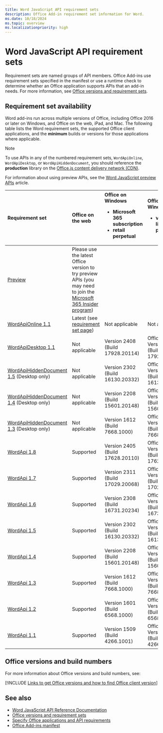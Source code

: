 ```yaml
---
title: Word JavaScript API requirement sets
description: Office Add-in requirement set information for Word.
ms.date: 10/18/2024
ms.topic: overview
ms.localizationpriority: high
---
```


# Word JavaScript API requirement sets

Requirement sets are named groups of API members. Office Add-ins use requirement sets specified in the manifest or use a runtime check to determine whether an Office application supports APIs that an add-in needs. For more information, see [Office versions and requirement sets](/office/dev/add-ins/develop/office-versions-and-requirement-sets).

## Requirement set availability

Word add-ins run across multiple versions of Office, including Office 2016 or later on Windows, and Office on the web, iPad, and Mac. The following table lists the Word requirement sets, the supported Office client applications, and the **minimum** builds or versions for those applications where applicable.

> [!NOTE]
> To use APIs in any of the numbered requirement sets, `WordApiOnline`, `WordApiDesktop`, or `WordApiHiddenDocument`, you should reference the **production** library on the [Office.js content delivery network (CDN)](https://appsforoffice.microsoft.com/lib/1.1/hosted/office.js).
>
> For information about using preview APIs, see the [Word JavaScript preview APIs](word-preview-apis.md) article.

| Requirement set | Office on the web | Office on Windows<ul><li>Microsoft 365 subscription</li><li>retail perpetual</li></ul> | Office on Windows<ul><li>volume-licensed perpetual</li></ul> | Office on Mac | Office on iPad |
|:-----|:-----|:-----|:-----|:-----|:-----|
| [Preview](word-preview-apis.md) | Please use the latest Office version to try preview APIs (you may need to join the [Microsoft 365 Insider program](https://insider.microsoft365.com/join)) |
| [WordApiOnline 1.1](word-api-online-requirement-set.md) | Latest (see [requirement set page](word-api-online-requirement-set.md)) | Not applicable | Not applicable | Not applicable | Not applicable |
| [WordApiDesktop 1.1](word-api-desktop-1.1-requirement-set.md) | Not applicable | Version 2408 (Build 17928.20114) | Office 2024: Version 2408 (Build 17928.20114) | Version 16.88 (24081116) | Version 16.88 |
| [WordApiHiddenDocument 1.5](word-api-1.5-hidden-document-requirement-set.md) (Desktop only) | Not applicable | Version 2302 (Build 16130.20332) | Office 2024: Version 2302 (Build 16130.20332) | Version 16.70 (23021201) | Not applicable |
| [WordApiHiddenDocument 1.4](word-api-1.4-hidden-document-requirement-set.md) (Desktop only) | Not applicable | Version 2208 (Build 15601.20148) | Office 2024: Version 2208 (Build 15601.20148) | Version 16.64 (22081401) | Not applicable |
| [WordApiHiddenDocument 1.3](word-api-1.3-hidden-document-requirement-set.md) (Desktop only) | Not applicable | Version 1612 (Build 7668.1000) | Office 2019: Version 1612 (Build 7668.1000) | Version 15.32 (17030901) | Not applicable |
| [WordApi 1.8](word-api-1-8-requirement-set.md) | Supported | Version 2405 (Build 17628.20110) | Office 2024: Version 2405 (Build 17628.20110) | Version 16.85 (24051214) | Version 16.85 |
| [WordApi 1.7](word-api-1-7-requirement-set.md) | Supported | Version 2311 (Build 17029.20068) | Office 2024: Version 2311 (Build 17029.20068) | Version 16.79 (23111019) | Version 16.79 |
| [WordApi 1.6](word-api-1-6-requirement-set.md) | Supported | Version 2308 (Build 16731.20234) | Office 2024: Version 2308 (Build 16731.20234) | Version 16.76 (23081101) | Version 16.76 |
| [WordApi 1.5](word-api-1-5-requirement-set.md) | Supported | Version 2302 (Build 16130.20332) | Office 2024: Version 2302 (Build 16130.20332) | Version 16.70 (23021201) | Version 16.70 |
| [WordApi 1.4](word-api-1-4-requirement-set.md) | Supported | Version 2208 (Build 15601.20148) | Office 2024: Version 2208 (Build 15601.20148) | Version 16.64 (22081401) | Version 16.64 |
| [WordApi 1.3](word-api-1-3-requirement-set.md) | Supported | Version 1612 (Build 7668.1000) | Office 2019: Version 1612 (Build 7668.1000) | Version 15.32 (17030901) | Version 2.22 |
| [WordApi 1.2](word-api-1-2-requirement-set.md) | Supported | Version 1601 (Build 6568.1000) | Office 2019: Version 1601 (Build 6568.1000) | Version 15.19 | Version 1.18 |
| [WordApi 1.1](word-api-1-1-requirement-set.md) | Supported | Version 1509 (Build 4266.1001) | Office 2016: Version 1509 (Build 4266.1001) | Version 15.19 | Version 1.18 |

## Office versions and build numbers

For more information about Office versions and build numbers, see:

[!INCLUDE [Links to get Office versions and how to find Office client version](../../includes/links-get-office-versions-builds.md)]

## See also

- [Word JavaScript API Reference Documentation](/javascript/api/word)
- [Office versions and requirement sets](/office/dev/add-ins/develop/office-versions-and-requirement-sets)
- [Specify Office applications and API requirements](/office/dev/add-ins/develop/specify-office-hosts-and-api-requirements)
- [Office Add-ins manifest](/office/dev/add-ins/develop/add-in-manifests)
